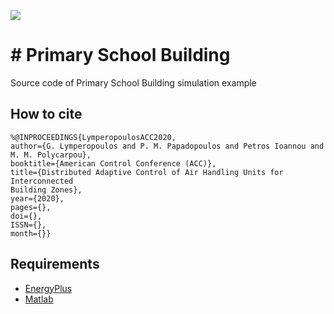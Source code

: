 <a href="https://www.usc.edu/"><img src="https://identity.usc.edu/files/2019/01/PrimShield-Word_SmallUse_CardOnTrans.png"/><a>


# # Primary School Building
Source code of Primary School Building simulation example

## How to cite 

```
%@INPROCEEDINGS{LymperopoulosACC2020, 
author={G. Lymperopoulos and P. M. Papadopoulos and Petros Ioannou and M. M. Polycarpou}, 
booktitle={American Control Conference (ACC)}, 
title={Distributed Adaptive Control of Air Handling Units for Interconnected
Building Zones}, 
year={2020}, 
pages={}, 
doi={}, 
ISSN={}, 
month={}}
```

## Requirements 

* [EnergyPlus](https://energyplus.net/)
* [Matlab](http://www.mathworks.com/)


